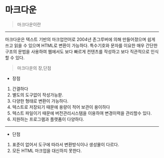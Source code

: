 마크다운
===
>마크다운이란
----
마크다운은 텍스트 기반의 마크업언어로 2004년 존그루버에 의해 만들어졌으며 쉽게 쓰고 읽을 수
 있으며 HTML로 변환이 가능하다. 특수기호와 문자를 이요한
 매우 간단한 구조의 문법을 사용하여 웹에서도 보다 빠르게 컨텐츠를 작성하고 보다 직관적으로 
 인식할 수 있다.
>마크다운의 장,단점

- 장점
1. 간결하다
2. 별도의 도구없이 작성가능핟.
3. 다양한 형태로 변환이 가능하다.
4. 텍스트로 저장되기 때문에 용량이 적어 보관이 용이하다
5. 텍스트 파일이기 때문에 버전관리시스템을 이용하여 변경이력을 관리할수 있다.
5. 지원하는 프로그램과 플랫폼이 다양하다.

----
- 단점
1. 표준이 없어서 도구에 따라서 변환방식이나 생성물이 다르다.
2. 모든 HTML 마크업을 대신하지 못한다.